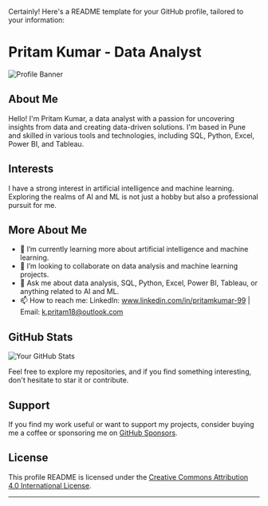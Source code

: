 Certainly! Here's a README template for your GitHub profile, tailored to your information:

# Pritam Kumar - Data Analyst

![Profile Banner](link-to-your-profile-banner-image)

## About Me

Hello! I'm Pritam Kumar, a data analyst with a passion for uncovering insights from data and creating data-driven solutions. I'm based in Pune and skilled in various tools and technologies, including SQL, Python, Excel, Power BI, and Tableau.

## Interests

I have a strong interest in artificial intelligence and machine learning. Exploring the realms of AI and ML is not just a hobby but also a professional pursuit for me.

## More About Me

- 🌱 I’m currently learning more about artificial intelligence and machine learning.
- 👯 I’m looking to collaborate on data analysis and machine learning projects.
- 💬 Ask me about data analysis, SQL, Python, Excel, Power BI, Tableau, or anything related to AI and ML.
- 📫 How to reach me: LinkedIn: www.linkedin.com/in/pritamkumar-99 | Email: k.pritam18@outlook.com
  

## GitHub Stats

![Your GitHub Stats](link-to-your-github-stats)

Feel free to explore my repositories, and if you find something interesting, don't hesitate to star it or contribute.

## Support

If you find my work useful or want to support my projects, consider buying me a coffee or sponsoring me on [GitHub Sponsors](link-to-your-sponsorship-page).

## License

This profile README is licensed under the [Creative Commons Attribution 4.0 International License](https://creativecommons.org/licenses/by/4.0/).

---
